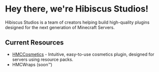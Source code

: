 # Hey there, we're Hibiscus Studios!

Hibiscus Studios is a team of creators helping build high-quality plugins designed for the next generation of Minecraft Servers.

## Current Resources
- [HMCCosmetics](https://polymart.org/resource/hmccosmetics.1879) - Intuitive, easy-to-use cosmetics plugin, designed for servers using resource packs.
- HMCWraps (soon:tm:)
